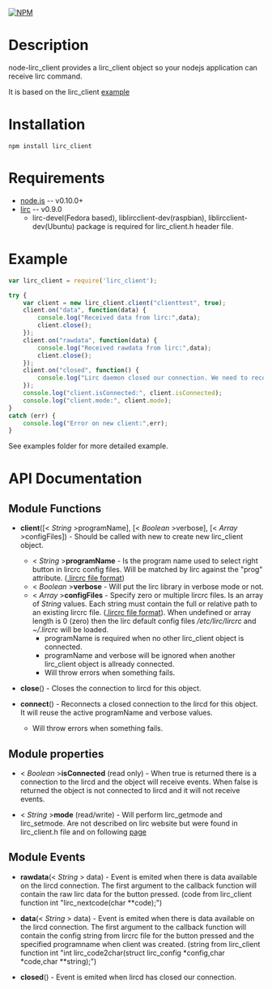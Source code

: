 [![NPM](https://nodei.co/npm/lirc_client.png)](https://nodei.co/npm/lirc_client/)

Description
===========

node-lirc_client provides a lirc_client object so your nodejs application
can receive lirc command.

It is based on the lirc_client [example](http://www.lirc.org/html/technical.html#library) 

Installation
============
```text
npm install lirc_client
````

Requirements
============

* [node.js](http://nodejs.org) -- v0.10.0+
* [lirc](http://www.lirc.org/) -- v0.9.0
  * lirc-devel(Fedora based), liblircclient-dev(raspbian), liblircclient-dev(Ubuntu)  package is required for lirc_client.h header file.

Example
=======

```javascript
var lirc_client = require('lirc_client');

try {
	var client = new lirc_client.client("clienttest", true);
	client.on("data", function(data) {
		console.log("Received data from lirc:",data);
		client.close();
	});
	client.on("rawdata", function(data) {
		console.log("Received rawdata from lirc:",data);
		client.close();
	});
	client.on("closed", function() {
		console.log("Lirc daemon closed our connection. We need to reconnect.");
	});
	console.log("client.isConnected:", client.isConnected);
	console.log("client.mode:", client.mode);
}
catch (err) {
	console.log("Error on new client:",err);
}
```
See examples folder for more detailed example.

API Documentation
=================

Module Functions
---------------- 

* **client**([< _String_ >programName], [< _Boolean_ >verbose], [< _Array_ >configFiles]) - Should be called with new to create new lirc_client object.
  * < _String_ >**programName** - Is the program name used to select right button in lircrc config files. Will be matched by lirc against the "prog" attribute. ([.lircrc file format](http://www.lirc.org/html/configure.html#lircrc_format))
  * < _Boolean_ >**verbose** - Will put the lirc library in verbose mode or not.
  * < _Array_ >**configFiles** - Specify zero or multiple lircrc files. Is an array of _String_ values. Each string must contain the full or relative path to an existing lircrc file. ([.lircrc file format](http://www.lirc.org/html/configure.html#lircrc_format)). When undefined or array length is 0 (zero) then the lirc default config files _/etc/lirc/lircrc_ and _~/.lircrc_ will be loaded.
    * programName is required when no other lirc_client object is connected.
    * programName and verbose will be ignored when another lirc_client object is allready connected.
    * Will throw errors when something fails.

* **close**() - Closes the connection to lircd for this object.

* **connect**() - Reconnects a closed connection to the lircd for this object. It will reuse the active programName and verbose values.
  * Will throw errors when something fails.

Module properties
---------------- 

* < _Boolean_ >**isConnected** (read only) - When true is returned there is a connection to the lircd and the object will receive events. When false is returned the object is not connected to lircd and it will not receive events.

* < _String_ >**mode** (read/write) - Will perform lirc_getmode and lirc_setmode. Are not described on lirc website but were found in lirc_client.h file and on following [page](http://lirc.10951.n7.nabble.com/Patch-control-lirc-mode-from-external-program-td1611.html)

Module Events
-------------

* **rawdata**(< _String_ > data) - Event is emited when there is data available on the lircd connection. The first argument to the callback function will contain the raw lirc data for the button pressed. (code from lirc_client function int "lirc_nextcode(char **code);")

* **data**(< _String_ > data) - Event is emited when there is data available on the lircd connection. The first argument to the callback function will contain the config string from lircrc file for the button pressed and the specified programname when client was created. (string from lirc_client function int "int lirc_code2char(struct lirc_config *config,char *code,char **string);")

* **closed**() - Event is emited when lircd has closed our connection. 



